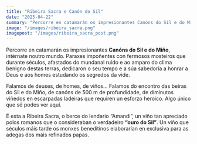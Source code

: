 ```yaml
---
title: "Ribeira Sacra e Canón do Sil"
date: "2025-04-22"
summary: "Percorre en catamarán os impresionantes Canóns do Sil e do Miño, intérnate noutro mundo."
image: "/images/ribeira_sacra.png"
imagepost: "/images/ribeira_sacra_post.png"
---
```



Percorre en catamarán os impresionantes **Canóns do Sil e do Miño**, intérnate noutro mundo. Paraxes impoñentes con fermosos mosteiros que durante séculos, afastados do mundanal ruído e ao amparo do clima benigno destas terras, dedicaron o seu tempo e a súa sabedoría a honrar a Deus e aos homes estudando os segredos da vide.

Falamos de deuses, de homes, de viños... Falamos do encontro das beiras do Sil e do Miño, de canóns de 500 m de profundidade, de diminutos viñedos en escarpadas ladeiras que requiren un esforzo heroico. Algo único que só podes ver aquí.

É esta a Ribeira Sacra, o berce do lendario “Amandi”, un viño tan apreciado polos romanos que o consideraban o verdadeiro **“ouro do Sil”**. Un viño que séculos máis tarde os monxes beneditinos elaborarían en exclusiva para as adegas dos máis refinados papas.
